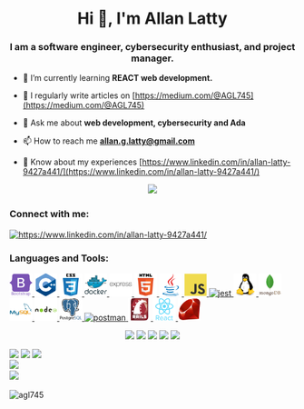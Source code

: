 <h1 align="center">Hi 👋, I'm Allan Latty</h1>
<h3 align="center">I am a software engineer, cybersecurity enthusiast, and project manager.</h3>

- 🌱 I’m currently learning **REACT web development.**

- 📝 I regularly write articles on [https://medium.com/@AGL745](https://medium.com/@AGL745)

- 💬 Ask me about **web development, cybersecurity and Ada**

- 📫 How to reach me **allan.g.latty@gmail.com**

- 📄 Know about my experiences [https://www.linkedin.com/in/allan-latty-9427a441/](https://www.linkedin.com/in/allan-latty-9427a441/)

<p align="center">
    <a href="https://git.io/streak-stats"><img src="https://github-readme-streak-stats.herokuapp.com?user=agl745&theme=onedark&border_radius=4.7"/></a>
</p>

<h3 align="left">Connect with me:</h3>
<p align="left">
<a href="https://linkedin.com/in/https://www.linkedin.com/in/allan-latty-9427a441/" target="blank"><img align="center" src="https://raw.githubusercontent.com/rahuldkjain/github-profile-readme-generator/master/src/images/icons/Social/linked-in-alt.svg" alt="https://www.linkedin.com/in/allan-latty-9427a441/" height="30" width="40" /></a>
</p>

<h3 align="left">Languages and Tools:</h3>
<p align="left"> <a href="https://getbootstrap.com" target="_blank" rel="noreferrer"> <img src="https://raw.githubusercontent.com/devicons/devicon/master/icons/bootstrap/bootstrap-plain-wordmark.svg" alt="bootstrap" width="40" height="40"/> </a> <a href="https://www.w3schools.com/cpp/" target="_blank" rel="noreferrer"> <img src="https://raw.githubusercontent.com/devicons/devicon/master/icons/cplusplus/cplusplus-original.svg" alt="cplusplus" width="40" height="40"/> </a> <a href="https://www.w3schools.com/css/" target="_blank" rel="noreferrer"> <img src="https://raw.githubusercontent.com/devicons/devicon/master/icons/css3/css3-original-wordmark.svg" alt="css3" width="40" height="40"/> </a> <a href="https://www.docker.com/" target="_blank" rel="noreferrer"> <img src="https://raw.githubusercontent.com/devicons/devicon/master/icons/docker/docker-original-wordmark.svg" alt="docker" width="40" height="40"/> </a> <a href="https://expressjs.com" target="_blank" rel="noreferrer"> <img src="https://raw.githubusercontent.com/devicons/devicon/master/icons/express/express-original-wordmark.svg" alt="express" width="40" height="40"/> </a> <a href="https://www.w3.org/html/" target="_blank" rel="noreferrer"> <img src="https://raw.githubusercontent.com/devicons/devicon/master/icons/html5/html5-original-wordmark.svg" alt="html5" width="40" height="40"/> </a> <a href="https://www.java.com" target="_blank" rel="noreferrer"> <img src="https://raw.githubusercontent.com/devicons/devicon/master/icons/java/java-original.svg" alt="java" width="40" height="40"/> </a> <a href="https://developer.mozilla.org/en-US/docs/Web/JavaScript" target="_blank" rel="noreferrer"> <img src="https://raw.githubusercontent.com/devicons/devicon/master/icons/javascript/javascript-original.svg" alt="javascript" width="40" height="40"/> </a> <a href="https://jestjs.io" target="_blank" rel="noreferrer"> <img src="https://www.vectorlogo.zone/logos/jestjsio/jestjsio-icon.svg" alt="jest" width="40" height="40"/> </a> <a href="https://www.linux.org/" target="_blank" rel="noreferrer"> <img src="https://raw.githubusercontent.com/devicons/devicon/master/icons/linux/linux-original.svg" alt="linux" width="40" height="40"/> </a> <a href="https://www.mongodb.com/" target="_blank" rel="noreferrer"> <img src="https://raw.githubusercontent.com/devicons/devicon/master/icons/mongodb/mongodb-original-wordmark.svg" alt="mongodb" width="40" height="40"/> </a> <a href="https://www.mysql.com/" target="_blank" rel="noreferrer"> <img src="https://raw.githubusercontent.com/devicons/devicon/master/icons/mysql/mysql-original-wordmark.svg" alt="mysql" width="40" height="40"/> </a> <a href="https://nodejs.org" target="_blank" rel="noreferrer"> <img src="https://raw.githubusercontent.com/devicons/devicon/master/icons/nodejs/nodejs-original-wordmark.svg" alt="nodejs" width="40" height="40"/> </a> <a href="https://www.postgresql.org" target="_blank" rel="noreferrer"> <img src="https://raw.githubusercontent.com/devicons/devicon/master/icons/postgresql/postgresql-original-wordmark.svg" alt="postgresql" width="40" height="40"/> </a> <a href="https://postman.com" target="_blank" rel="noreferrer"> <img src="https://www.vectorlogo.zone/logos/getpostman/getpostman-icon.svg" alt="postman" width="40" height="40"/> </a> <a href="https://rubyonrails.org" target="_blank" rel="noreferrer"> <img src="https://raw.githubusercontent.com/devicons/devicon/master/icons/rails/rails-original-wordmark.svg" alt="rails" width="40" height="40"/> </a> <a href="https://reactjs.org/" target="_blank" rel="noreferrer"> <img src="https://raw.githubusercontent.com/devicons/devicon/master/icons/react/react-original-wordmark.svg" alt="react" width="40" height="40"/> </a> <a href="https://www.ruby-lang.org/en/" target="_blank" rel="noreferrer"> <img src="https://raw.githubusercontent.com/devicons/devicon/master/icons/ruby/ruby-original.svg" alt="ruby" width="40" height="40"/> </a> </p>


<p align="center" dir="auto">
    <a target="_blank" rel="noopener noreferrer nofollow" href="https://camo.githubusercontent.com/a5c7b8b17f64c0ff0627ffb4403b1d884b4f2888c0cf9851ba0676f2f83ddb84/68747470733a2f2f696d672e736869656c64732e696f2f7374617469632f76313f6c6162656c3d7c266d6573736167653d48544d4c35266c6162656c436f6c6f723d34323439344626636f6c6f723d323133613539267374796c653d666f722d7468652d6261646765266c6f676f3d48544d4c35266c6f676f2d636f6c6f723d7768697465"><img src="https://camo.githubusercontent.com/a5c7b8b17f64c0ff0627ffb4403b1d884b4f2888c0cf9851ba0676f2f83ddb84/68747470733a2f2f696d672e736869656c64732e696f2f7374617469632f76313f6c6162656c3d7c266d6573736167653d48544d4c35266c6162656c436f6c6f723d34323439344626636f6c6f723d323133613539267374796c653d666f722d7468652d6261646765266c6f676f3d48544d4c35266c6f676f2d636f6c6f723d7768697465" data-canonical-src="https://img.shields.io/static/v1?label=|&amp;message=HTML5&amp;labelColor=42494F&amp;color=213a59&amp;style=for-the-badge&amp;logo=HTML5&amp;logo-color=white" style="max-width: 100%;"></a>
    <a target="_blank" rel="noopener noreferrer nofollow" href="https://camo.githubusercontent.com/6b32e1c42cb2810657a8f9a2563874b85a5afdd7eff1313ffc2e76d6acbc4d34/68747470733a2f2f696d672e736869656c64732e696f2f7374617469632f76313f6c6162656c3d7c266d6573736167653d43535333266c6162656c436f6c6f723d34323439344626636f6c6f723d323133613539267374796c653d666f722d7468652d6261646765266c6f676f3d43535333266c6f676f436f6c6f723d323836326539266c6f676f2d636f6c6f723d7768697465"><img src="https://camo.githubusercontent.com/6b32e1c42cb2810657a8f9a2563874b85a5afdd7eff1313ffc2e76d6acbc4d34/68747470733a2f2f696d672e736869656c64732e696f2f7374617469632f76313f6c6162656c3d7c266d6573736167653d43535333266c6162656c436f6c6f723d34323439344626636f6c6f723d323133613539267374796c653d666f722d7468652d6261646765266c6f676f3d43535333266c6f676f436f6c6f723d323836326539266c6f676f2d636f6c6f723d7768697465" data-canonical-src="https://img.shields.io/static/v1?label=|&amp;message=CSS3&amp;labelColor=42494F&amp;color=213a59&amp;style=for-the-badge&amp;logo=CSS3&amp;logoColor=2862e9&amp;logo-color=white" style="max-width: 100%;"></a>
    <a target="_blank" rel="noopener noreferrer nofollow" href="https://camo.githubusercontent.com/34ce65b3ff23dcb040cf722dc2a42379d4d4f64ebfaac9594038444dd706b4a6/68747470733a2f2f696d672e736869656c64732e696f2f7374617469632f76313f6c6162656c3d7c266d6573736167653d4a617661536372697074266c6162656c436f6c6f723d34323439344626636f6c6f723d336436303765267374796c653d666f722d7468652d6261646765266c6f676f3d4a617661536372697074266c6f676f2d636f6c6f723d7768697465"><img src="https://camo.githubusercontent.com/34ce65b3ff23dcb040cf722dc2a42379d4d4f64ebfaac9594038444dd706b4a6/68747470733a2f2f696d672e736869656c64732e696f2f7374617469632f76313f6c6162656c3d7c266d6573736167653d4a617661536372697074266c6162656c436f6c6f723d34323439344626636f6c6f723d336436303765267374796c653d666f722d7468652d6261646765266c6f676f3d4a617661536372697074266c6f676f2d636f6c6f723d7768697465" data-canonical-src="https://img.shields.io/static/v1?label=|&amp;message=JavaScript&amp;labelColor=42494F&amp;color=3d607e&amp;style=for-the-badge&amp;logo=JavaScript&amp;logo-color=white" style="max-width: 100%;"></a>
  <a target="_blank" rel="noopener noreferrer nofollow" href="https://camo.githubusercontent.com/f316c7bd5ab9d9b3a21eb89492641eec6670f7096d6a8044287bfa49227af856/68747470733a2f2f696d672e736869656c64732e696f2f7374617469632f76313f6c6162656c3d7c266d6573736167653d5265616374266c6162656c436f6c6f723d34323439344626636f6c6f723d336436303765267374796c653d666f722d7468652d6261646765266c6f676f3d5265616374266c6f676f2d636f6c6f723d7768697465"><img src="https://camo.githubusercontent.com/f316c7bd5ab9d9b3a21eb89492641eec6670f7096d6a8044287bfa49227af856/68747470733a2f2f696d672e736869656c64732e696f2f7374617469632f76313f6c6162656c3d7c266d6573736167653d5265616374266c6162656c436f6c6f723d34323439344626636f6c6f723d336436303765267374796c653d666f722d7468652d6261646765266c6f676f3d5265616374266c6f676f2d636f6c6f723d7768697465" data-canonical-src="https://img.shields.io/static/v1?label=|&amp;message=React&amp;labelColor=42494F&amp;color=3d607e&amp;style=for-the-badge&amp;logo=React&amp;logo-color=white" style="max-width: 100%;"></a>
  <a target="_blank" rel="noopener noreferrer nofollow" href="https://camo.githubusercontent.com/4add37bc0219b126a9c5702041ea9dba267ac91008cd7e4c2c236b379cb81fd1/68747470733a2f2f696d672e736869656c64732e696f2f7374617469632f76313f6c6162656c3d7c266d6573736167653d576f72645072657373266c6162656c436f6c6f723d34323439344626636f6c6f723d353336423738267374796c653d666f722d7468652d6261646765266c6f676f3d576f72645072657373266c6f676f2d636f6c6f723d7768697465"><img src="https://camo.githubusercontent.com/4add37bc0219b126a9c5702041ea9dba267ac91008cd7e4c2c236b379cb81fd1/68747470733a2f2f696d672e736869656c64732e696f2f7374617469632f76313f6c6162656c3d7c266d6573736167653d576f72645072657373266c6162656c436f6c6f723d34323439344626636f6c6f723d353336423738267374796c653d666f722d7468652d6261646765266c6f676f3d576f72645072657373266c6f676f2d636f6c6f723d7768697465" data-canonical-src="https://img.shields.io/static/v1?label=|&amp;message=WordPress&amp;labelColor=42494F&amp;color=536B78&amp;style=for-the-badge&amp;logo=WordPress&amp;logo-color=white" style="max-width: 100%;"></a>
  
  <a target="_blank" rel="noopener noreferrer nofollow" href="https://camo.githubusercontent.com/54b492a41593e4109ab73d9446d33579f18d7f48f312f90d021bfa06095640af/68747470733a2f2f696d672e736869656c64732e696f2f7374617469632f76313f6c6162656c3d7c266d6573736167653d4d6f6e676f4442266c6162656c436f6c6f723d34323439344626636f6c6f723d323133613539267374796c653d666f722d7468652d6261646765266c6f676f3d4d6f6e676f4442266c6f676f2d636f6c6f723d7768697465"><img src="https://camo.githubusercontent.com/54b492a41593e4109ab73d9446d33579f18d7f48f312f90d021bfa06095640af/68747470733a2f2f696d672e736869656c64732e696f2f7374617469632f76313f6c6162656c3d7c266d6573736167653d4d6f6e676f4442266c6162656c436f6c6f723d34323439344626636f6c6f723d323133613539267374796c653d666f722d7468652d6261646765266c6f676f3d4d6f6e676f4442266c6f676f2d636f6c6f723d7768697465" data-canonical-src="https://img.shields.io/static/v1?label=|&amp;message=MongoDB&amp;labelColor=42494F&amp;color=213a59&amp;style=for-the-badge&amp;logo=MongoDB&amp;logo-color=white" style="max-width: 100%;"></a>
  <a target="_blank" rel="noopener noreferrer nofollow" href="https://camo.githubusercontent.com/7d54acb44ffec735472311b69c97271c5b0211ead21d87bbbb04b13cd95eada8/68747470733a2f2f696d672e736869656c64732e696f2f7374617469632f76313f6c6162656c3d7c266d6573736167653d506f737467726553514c266c6162656c436f6c6f723d34323439344626636f6c6f723d323133613539267374796c653d666f722d7468652d6261646765266c6f676f3d506f737467726553514c266c6f676f436f6c6f723d666366626636266c6f676f2d636f6c6f723d7768697465"><img src="https://camo.githubusercontent.com/7d54acb44ffec735472311b69c97271c5b0211ead21d87bbbb04b13cd95eada8/68747470733a2f2f696d672e736869656c64732e696f2f7374617469632f76313f6c6162656c3d7c266d6573736167653d506f737467726553514c266c6162656c436f6c6f723d34323439344626636f6c6f723d323133613539267374796c653d666f722d7468652d6261646765266c6f676f3d506f737467726553514c266c6f676f436f6c6f723d666366626636266c6f676f2d636f6c6f723d7768697465" data-canonical-src="https://img.shields.io/static/v1?label=|&amp;message=PostgreSQL&amp;labelColor=42494F&amp;color=213a59&amp;style=for-the-badge&amp;logo=PostgreSQL&amp;logoColor=fcfbf6&amp;logo-color=white" style="max-width: 100%;"></a>
  <a target="_blank" rel="noopener noreferrer nofollow" href="https://camo.githubusercontent.com/d9aa2f4e6921b2101b6e879cbb9d5b130d9a1cea96bf8aebb9ab9de002709162/68747470733a2f2f696d672e736869656c64732e696f2f7374617469632f76313f6c6162656c3d7c266d6573736167653d45787072657373266c6162656c436f6c6f723d34323439344626636f6c6f723d336436303765267374796c653d666f722d7468652d6261646765266c6f676f3d45787072657373266c6f676f2d636f6c6f723d7768697465"><img src="https://camo.githubusercontent.com/d9aa2f4e6921b2101b6e879cbb9d5b130d9a1cea96bf8aebb9ab9de002709162/68747470733a2f2f696d672e736869656c64732e696f2f7374617469632f76313f6c6162656c3d7c266d6573736167653d45787072657373266c6162656c436f6c6f723d34323439344626636f6c6f723d336436303765267374796c653d666f722d7468652d6261646765266c6f676f3d45787072657373266c6f676f2d636f6c6f723d7768697465" data-canonical-src="https://img.shields.io/static/v1?label=|&amp;message=Express&amp;labelColor=42494F&amp;color=3d607e&amp;style=for-the-badge&amp;logo=Express&amp;logo-color=white" style="max-width: 100%;"></a>    
  <a target="_blank" rel="noopener noreferrer nofollow" href="https://camo.githubusercontent.com/ad652104e361aa533e1364a42dafcb1de3ed244a1a9ef666f862cd2ae48cd5f5/68747470733a2f2f696d672e736869656c64732e696f2f7374617469632f76313f6c6162656c3d7c266d6573736167653d4e6f64652e6a73266c6162656c436f6c6f723d34323439344626636f6c6f723d336436303765267374796c653d666f722d7468652d6261646765266c6f676f3d4e6f64652e6a73266c6f676f2d636f6c6f723d7768697465"><img src="https://camo.githubusercontent.com/ad652104e361aa533e1364a42dafcb1de3ed244a1a9ef666f862cd2ae48cd5f5/68747470733a2f2f696d672e736869656c64732e696f2f7374617469632f76313f6c6162656c3d7c266d6573736167653d4e6f64652e6a73266c6162656c436f6c6f723d34323439344626636f6c6f723d336436303765267374796c653d666f722d7468652d6261646765266c6f676f3d4e6f64652e6a73266c6f676f2d636f6c6f723d7768697465" data-canonical-src="https://img.shields.io/static/v1?label=|&amp;message=Node.js&amp;labelColor=42494F&amp;color=3d607e&amp;style=for-the-badge&amp;logo=Node.js&amp;logo-color=white" style="max-width: 100%;"></a>  
  <a target="_blank" rel="noopener noreferrer nofollow" href="https://camo.githubusercontent.com/7f5902c753251fb711d5f8138435c50e7945437e9042079ceb283122a3ad58f2/68747470733a2f2f696d672e736869656c64732e696f2f7374617469632f76313f6c6162656c3d7c266d6573736167653d476974266c6162656c436f6c6f723d34323439344626636f6c6f723d353336423738267374796c653d666f722d7468652d6261646765266c6f676f3d476974266c6f676f2d636f6c6f723d7768697465"><img src="https://camo.githubusercontent.com/7f5902c753251fb711d5f8138435c50e7945437e9042079ceb283122a3ad58f2/68747470733a2f2f696d672e736869656c64732e696f2f7374617469632f76313f6c6162656c3d7c266d6573736167653d476974266c6162656c436f6c6f723d34323439344626636f6c6f723d353336423738267374796c653d666f722d7468652d6261646765266c6f676f3d476974266c6f676f2d636f6c6f723d7768697465" data-canonical-src="https://img.shields.io/static/v1?label=|&amp;message=Git&amp;labelColor=42494F&amp;color=536B78&amp;style=for-the-badge&amp;logo=Git&amp;logo-color=white" style="max-width: 100%;"></a>
</p>

<p><img align="center" src="https://github-readme-stats.vercel.app/api/top-langs?username=agl745&show_icons=true&locale=en&layout=compact" alt="agl745" /></p>
